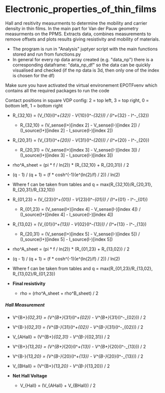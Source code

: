 # Electronic_properties_of_thin_films
Hall and resitivity measurments to determine the mobility and carrier density in thin films. 
In the main part for Van der Pauw geometry measurments on the PPMS.
Extracts data, combines measurements to remove offsets and plots results giving resistivity and mobility of materials. 

- The program is run in "Analysis" juptyer script with the main functions stored and run from functions.py 
- In general for every np data array created (e.g. "data_np") there is a corresponding dataframe: "data_np_df" so the data can be quickly visualised and checked (if the np data is 3d, then only one of the index is chosen for the df)




Make sure you have activated the virtual environement EPOTFvenv which contains all the required packages to run the code


Contact positions in square VDP config: 2 = top left, 3 = top right, 0 = bottom left, 1 = bottom right

- R_{32,10} = (V_{10}(I^+_{32}) - V_{10}(I^-_{32})) / (I^+_{32} - I^-_{32})
    - R_{32,10} = (V_sense(I+)[index 2] - V_sense(I-)[index 2]) / (I_source(I+)[index 2] - I_source(I-)[index 2])

- R_{20,31} = (V_{31}(I^+_{20}) - V_{31}(I^-_{20})) / (I^+_{20} - I^-_{20})
    - R_{20,31} = (V_sense(I+)[index 3] - V_sense(I-)[index 3]) / (I_source(I+)[index 3] - I_source(I-)[index 3])

- rho^A_sheet = (pi * f / ln(2)) * (R_{32,10} + R_{20,31}) / 2
- (q - 1) / (q + 1) = (f * cosh^(-1)(e^(ln(2)/f) / 2)) / ln(2)
- Where f can be taken from tables and q = max(R_{32,10}/R_{20,31}, R_{20,31}/R_{32,10})

- R_{01,23} = (V_{23}(I^+_{01}) - V_{23}(I^-_{01})) / (I^+_{01} - I^-_{01})
    - R_{01,23} = (V_sense(I+)[index 4] - V_sense(I-)[index 4]) / (I_source(I+)[index 4] - I_source(I-)[index 4])

- R_{13,02} = (V_{01}(I^+_{13}) - V_{02}(I^-_{13})) / (I^+_{13} - I^-_{13})
    - R_{20,31} = (V_sense(I+)[index 5] - V_sense(I-)[index 5]) / (I_source(I+)[index 5] - I_source(I-)[index 5])
    
- rho^A_sheet = (pi * f / ln(2)) * (R_{01,23} + R_{13,02}) / 2
- (q - 1) / (q + 1) = (f * cosh^(-1)(e^(ln(2)/f) / 2)) / ln(2)
- Where f can be taken from tables and q = max(R_{01,23}/R_{13,02}, R_{13,02}/R_{01,23})

- **Final resistivity**
    - rho = (rho^A_sheet + rho^B_sheet) / 2

    

##### Hall Measurement

- V^{B+}_{02,31} = (V^{B+}_{31}(I^+_{02}) - V^{B+}_{31}(I^-_{02})) / 2
- V^{B-}_{02,31} = (V^{B-}_{31}(I^+_{02}) - V^{B-}_{31}(I^-_{02})) / 2
- V_{AHall} = (V^{B+}_{02,31} - V^{B-}_{02,31}) / 2

- V^{B+}_{13,20} = (V^{B+}_{20}(I^+_{13}) - V^{B+}_{20}(I^-_{13})) / 2
- V^{B-}_{13,20} = (V^{B-}_{20}(I^+_{13}) - V^{B-}_{20}(I^-_{13})) / 2
- V_{BHall} = (V^{B+}_{13,20} - V^{B-}_{13,20}) / 2

- **Net Hall Voltage**
    - V_{Hall} = (V_{AHall} + V_{BHall}) / 2